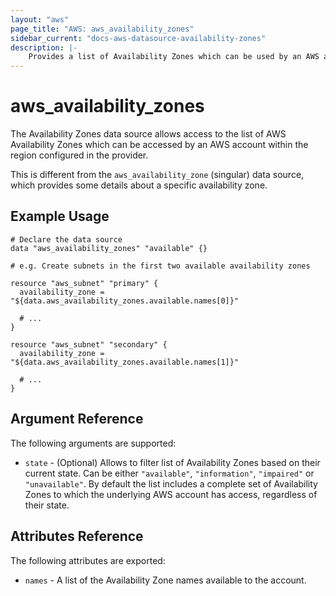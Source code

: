 ```yaml
---
layout: "aws"
page_title: "AWS: aws_availability_zones"
sidebar_current: "docs-aws-datasource-availability-zones"
description: |-
    Provides a list of Availability Zones which can be used by an AWS account.
---
```


# aws\_availability\_zones

The Availability Zones data source allows access to the list of AWS
Availability Zones which can be accessed by an AWS account within the region
configured in the provider.

This is different from the `aws_availability_zone` (singular) data source,
which provides some details about a specific availability zone.

## Example Usage

```
# Declare the data source
data "aws_availability_zones" "available" {}

# e.g. Create subnets in the first two available availability zones

resource "aws_subnet" "primary" {
  availability_zone = "${data.aws_availability_zones.available.names[0]}"

  # ...
}

resource "aws_subnet" "secondary" {
  availability_zone = "${data.aws_availability_zones.available.names[1]}"

  # ...
}
```

## Argument Reference

The following arguments are supported:

* `state` - (Optional) Allows to filter list of Availability Zones based on their
current state. Can be either `"available"`, `"information"`, `"impaired"` or
`"unavailable"`. By default the list includes a complete set of Availability Zones
to which the underlying AWS account has access, regardless of their state.

## Attributes Reference

The following attributes are exported:

* `names` - A list of the Availability Zone names available to the account.
